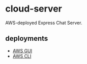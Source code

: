 # cloud-server
AWS-deployed Express Chat Server.

## deployments

* [AWS GUI](http://chatserver.us-east-1.elasticbeanstalk.com)
* [AWS CLI](http://chatserver-cli.us-east-1.elasticbeanstalk.com)
